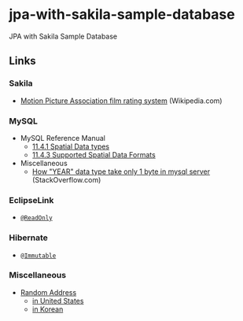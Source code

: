 # jpa-with-sakila-sample-database
JPA with Sakila Sample Database


















## Links

### Sakila

* [Motion Picture Association film rating system](https://en.wikipedia.org/wiki/Motion_Picture_Association_film_rating_system) (Wikipedia.com)

### MySQL

* MySQL Reference Manual
  * [11.4.1 Spatial Data types](https://dev.mysql.com/doc/refman/8.0/en/spatial-type-overview.html)
  * [11.4.3 Supported Spatial Data Formats](https://dev.mysql.com/doc/refman/8.0/en/gis-data-formats.html)
* Miscellaneous 
  * [How "YEAR" data type take only 1 byte in mysql server](https://stackoverflow.com/q/23074989/330457) (StackOverflow.com)

### EclipseLink

* [`@ReadOnly`](https://javadoc.io/doc/org.eclipse.persistence/eclipselink/latest/eclipselink/org/eclipse/persistence/annotations/ReadOnly.html)

### Hibernate

* [`@Immutable`](https://javadoc.io/doc/org.hibernate/hibernate-core/5.6.15.Final/org/hibernate/annotations/Immutable.html)


### Miscellaneous

* [Random Address](https://www.bestrandoms.com/random-address)
  * [in United States](https://www.bestrandoms.com/random-address-in-us)
  * [in Korean](https://www.bestrandoms.com/random-address-in-ko)
